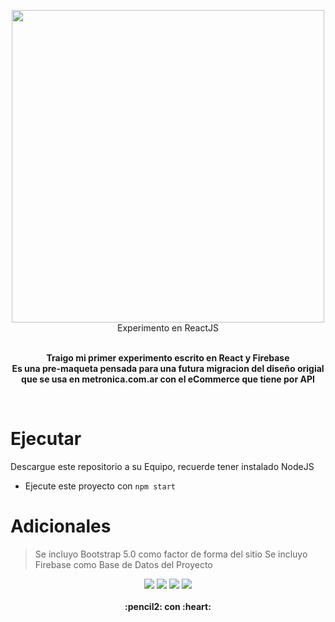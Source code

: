 
<p align="center">
  <img width="500" src="https://github.com/gusgeek/TiendaComputacion-ReactJS/blob/main/logo.svg">
  <br>
  Experimento en ReactJS
</p>
  <p align="center">
  <br>
    <strong>
      <strong>Traigo mi primer experimento escrito en React y Firebase</strong>
      <br>
      Es una pre-maqueta pensada para una futura migracion del diseño origial que se usa en metronica.com.ar con el eCommerce que tiene por API
    </strong>
  </p>
<br>


# Ejecutar

Descargue este repositorio a su Equipo, recuerde tener instalado NodeJS

- Ejecute este proyecto con `npm start`


# Adicionales

> Se incluyo Bootstrap 5.0 como factor de forma del sitio
> Se incluyo Firebase como Base de Datos del Proyecto


<p align="center">
    <img src="https://img.shields.io/github/downloads/gusgeek/TiendaComputacion-ReactJS/total">  
    <img src="https://img.shields.io/github/v/release/gusgeek/TiendaComputacion-ReactJS">  
    <img src="https://img.shields.io/github/release-date/gusgeek/TiendaComputacion-ReactJS">  
    <img src="https://img.shields.io/github/languages/code-size/gusgeek/TiendaComputacion-ReactJS">
  <br><br>
  <strong>:pencil2: con :heart:</strong>
</p>








